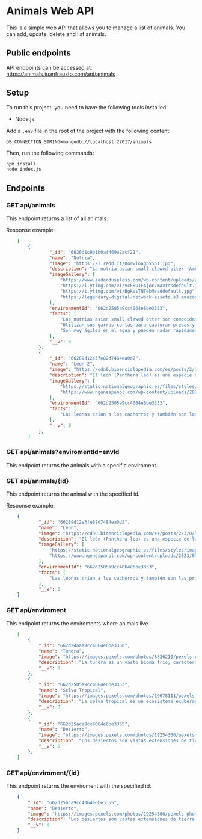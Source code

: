 # Animals Web API

This is a simple web API that allows you to manage a list of animals. You can add, update, delete and list animals.

## Public endpoints

API endpoints can be accessed at: 
https://animals.juanfrausto.com/api/animals

## Setup

To run this project, you need to have the following tools installed:

- Node.js

Add a `.env` file in the root of the project with the following content:

``` text
DB_CONNECTION_STRING=mongodb://localhost:27017/animals
```

Then, run the following commands:

``` bash
npm install
node index.js
```


## Endpoints

### GET api/animals

This endpoint returns a list of all animals.

Response example:

``` json
    [
        {
                "_id": "6626d1c9b1b0af469a2acf21",
                "name": "Nutria",
                "image": "https://i.redd.it/04rwloagnx551.jpg",
                "description": "La nutria asian small clawed otter (Amblonyx cinereus) es una especie de la familia Mustelidae y es la más pequeña de todas las especies de nutrias. Se distingue por sus garras cortas y su capacidad para utilizarlas hábilmente.",
                "imageGallery": [
                    "https://www.sadanduseless.com/wp-content/uploads/2022/02/cute-otters.png",
                    "https://i.ytimg.com/vi/VcF8U1FAjoc/maxresdefault.jpg",
                    "https://i.ytimg.com/vi/BgkVsTNTebM/sddefault.jpg",
                    "https://legendary-digital-network-assets.s3.amazonaws.com/wp-content/uploads/2021/11/12200255/Otter-buffet-body-image-2.png"
                ],
                "environmentId": "662d2505a9cc4064e6be3353",
                "facts": [
                    "Las nutrias asian small clawed otter son conocidas por su comportamiento social y a menudo forman grupos familiares.",
                    "Utilizan sus garras cortas para capturar presas y manipular objetos en su entorno acuático.",
                    "Son muy ágiles en el agua y pueden nadar rápidamente para cazar peces y otros animales acuáticos."
                ],
                "__v": 0
            },
            {
                "_id": "66289d12e3fe82d7484ea0d2",
                "name": "Leon 2",
                "image": "https://cdn0.bioenciclopedia.com/es/posts/2/3/0/leon_32_600_square.jpg",
                "description": "El león (Panthera leo) es una especie de la familia Felidae y miembro del género Panthera. Se reconoce sobre todo por su cuerpo musculoso y de pecho profundo, su cabeza corta y redondeada, y su mechón peludo al final de la cola.",
                "imageGallery": [
                    "https://static.nationalgeographic.es/files/styles/image_3200/public/01-lion-populations-nationalgeographic_1777804.jpg?w=1600&h=900",
                    "https://www.ngenespanol.com/wp-content/uploads/2023/02/leon-como-es-el-rey-de-la-selva-y-cuales-son-sus-caracteristicas.jpg"
                ],
                "environmentId": "662d2505a9cc4064e6be3353",
                "facts": [
                    "Las leonas crían a los cachorros y también son las principales cazadoras"
                ],
                "__v": 0
            },
        ]
```

### GET api/animals?enviromentId=envId

This endpoint returns the animals with a specific enviroment. 

### GET api/animals/{id}

This endpoint returns the animal with the specified id.

Response example:

``` json
    {
            "_id": "66289d12e3fe82d7484ea0d2",
            "name": "Leon",
            "image": "https://cdn0.bioenciclopedia.com/es/posts/2/3/0/leon_32_600_squarjpg",
            "description": "El león (Panthera leo) es una especie de la familia Feliday miembro del género Panthera. Se reconoce sobre todo por su cuerpmusculoso y de pecho profundo, su cabeza corta y redondeada, y su mechópeludo al final de la cola.",
            "imageGallery": [
                "https://static.nationalgeographic.es/files/styles/image_3200/publi01-lion-populations-nationalgeographic_1777804.jpg?w=1600&h=900",
                "https://www.ngenespanol.com/wp-content/uploads/2023/0leon-como-es-el-rey-de-la-selva-y-cuales-son-sus-caracteristicas.jpg"
            ],
            "environmentId": "662d2505a9cc4064e6be3353",
            "facts": [
                "Las leonas crían a los cachorros y también son las principalecazadoras"
            ],
            "__v": 0
    }
```

### GET api/enviroment

This endpoint returns the enviroments where animals live.

``` json
    [
        {
            "_id": "662d24aaa9cc4064e6be3350",
            "name": "Tundra",
            "image": "https://images.pexels.com/photos/8836210/pexels-photo-8836210.jpeg",
            "description": "La tundra es un vasto bioma frío, caracterizado por su terreno llano, cubierto principalmente por musgos, líquenes y arbustos de baja altura. Este ambiente se encuentra en las regiones más septentrionales del planeta, como en Siberia, Alaska y el norte de Canadá.",
            "__v": 0
        },
        {
            "_id": "662d2505a9cc4064e6be3353",
            "name": "Selva Tropical",
            "image": "https://images.pexels.com/photos/19678111/pexels-photo-19678111/free-photo-of-paisaje-bosque-naturaleza-selva.jpeg",
            "description": "La selva tropical es un ecosistema exuberante y biodiverso, caracterizado por su densa vegetación, altas temperaturas y alta humedad. Este ambiente se encuentra principalmente en las regiones ecuatoriales, como la cuenca del Amazonas, el sudeste asiático y algunas partes de África.",
            "__v": 0
        },
        {
            "_id": "662d25aca9cc4064e6be3355",
            "name": "Desierto",
            "image": "https://images.pexels.com/photos/19254306/pexels-photo-19254306/free-photo-of-paisaje-arena-desierto-estados-unidos.jpeg",
            "description": "Los desiertos son vastas extensiones de tierra árida y seca, con escasa vegetación y variaciones extremas de temperatura entre el día y la noche. Este ambiente se encuentra en regiones como el Sahara, el desierto de Atacama y el desierto de Mojave.",
            "__v": 0
        },
    ]
```

### GET api/enviroment/{id}

This endpoint returns the enviroment with the specified id.

``` json
    {
        "_id": "662d25aca9cc4064e6be3355",
        "name": "Desierto",
        "image": "https://images.pexels.com/photos/19254306/pexels-photo-19254306free-photo-of-paisaje-arena-desierto-estados-unidos.jpeg",
        "description": "Los desiertos son vastas extensiones de tierra árida y seca, conescasa vegetación y variaciones extremas de temperatura entre el día y la noche.Este ambiente se encuentra en regiones como el Sahara, el desierto de Atacama yel desierto de Mojave.",
        "__v": 0
    }
```
